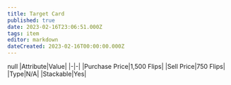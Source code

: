 ```yaml
---
title: Target Card
published: true
date: 2023-02-16T23:06:51.000Z
tags: item
editor: markdown
dateCreated: 2023-02-16T00:00:00.000Z
---
```


null
|Attribute|Value|
|-|-|
|Purchase Price|1,500 Flips|
|Sell Price|750 Flips|
|Type|N/A|
|Stackable|Yes|

